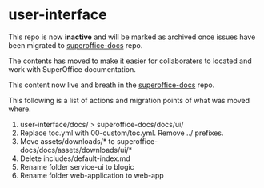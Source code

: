 # user-interface

This repo is now **inactive** and will be marked as archived once issues have been migrated to [superoffice-docs](https://github.com/SuperOfficeDocs/superoffice-docs) repo.

The contents has moved to make it easier for collaboraters to located and work with SuperOffice documentation.

This content now live and breath in the [superoffice-docs](https://github.com/SuperOfficeDocs/superoffice-docs) repo. 

This following is a list of actions and migration points of what was moved where. 

1. user-interface/docs/ > superoffice-docs/docs/ui/
1. Replace toc.yml with 00-custom/toc.yml. Remove ../ prefixes.
1. Move assets/downloads/* to superoffice-docs/docs/assets/downloads/ui/*
1. Delete includes/default-index.md
1. Rename folder service-ui to blogic
1. Rename folder web-application to web-app
